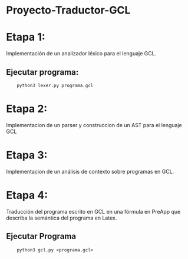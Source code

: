 # Proyecto-Traductor-GCL

# Etapa 1:
 Implementación de un analizador léxico para el lenguaje GCL.

##  Ejecutar programa:
```
    python3 lexer.py programa.gcl
```

# Etapa 2:
 Implementacion de un parser y construccion de un AST para el lenguaje GCL

# Etapa 3:
 Implementacion de un análisis de contexto sobre programas en GCL.

# Etapa 4:
Traducción del programa escrito en GCL en una fórmula en PreApp que describa la semántica del programa en Latex.

 ## Ejecutar Programa
```
    python3 gcl.py <programa.gcl>
```